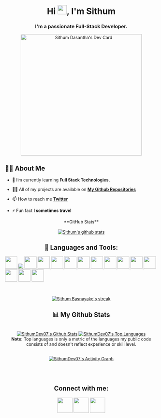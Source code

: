 

<h1 align="center">Hi <img src="https://raw.githubusercontent.com/MartinHeinz/MartinHeinz/master/wave.gif" width="30px">, I'm Sithum</h1>
<h3 align="center">I'm a passionate Full-Stack Developer.</h3>
<div align="center">
<a href="https://app.daily.dev/SithumDev07"><img src="https://api.daily.dev/devcards/be6b2efeb5e6450b8dd56c0afb02d0ad.png?r=lf1" width="400" alt="Sithum Dasantha's Dev Card"/></a>
</div>


## 🙋‍♂️ About Me

- 🌱 I’m currently learning **Full Stack Technologies.**

- 👨‍💻 All of my projects are available on **[My Github Repositories](https://github.com/SithumDev07?tab=repositories)**

- 📫 How to reach me **[Twitter]([https://www.facebook.com/nowty.sithum.9](https://www.instagram.com/sithum_d_basnayake/))**

- ⚡ Fun fact **I sometimes travel**

<div align="center">
    **GitHub Stats**
<br />
<br />
<a href="https://github.com/SithumDev07">
 <img align="center" src="https://github-readme-stats.vercel.app/api/top-langs/?username=SithumDev07&hide=jupyter%20notebook&show_icons=true&theme=radical" alt="Sithum's github stats"/></a>
</div>

<div align="center">

## 🚀 Languages and Tools:

<p align="left"> 
    <a href="[https://reactjs.org/](https://github.com/SithumDev07?tab=repositories&q=&type=&language=typescript&sort=)" target="_blank"> <img src="https://img.icons8.com/color/48/000000/react-native.png" width="40px" height="40px" /> </a>
    <a href="[https://developer.mozilla.org/en-US/docs/Web/JavaScript](https://github.com/SithumDev07?tab=repositories&q=&type=&language=javascript&sort=)" target="_blank"> <img src="https://img.icons8.com/color/48/000000/javascript.png"/> </a> 
    <a href="[https://www.w3.org/html/](https://github.com/SithumDev07?tab=repositories&q=&type=&language=html&sort=)" target="_blank"> <img src="https://img.icons8.com/color/48/000000/html-5.png" width="40px" height="40px" /> </a> 
    <a href="[https://www.w3schools.com/css/](https://github.com/SithumDev07?tab=repositories&q=&type=&language=css&sort=)" target="_blank"> <img src="https://img.icons8.com/color/48/000000/css3.png" width="40px" height="40px" /> </a> 
    <a href="[https://www.sass-lang.com](https://github.com/SithumDev07?tab=repositories&q=&type=&language=scss&sort=)" target="_blank"> <img src="https://img.icons8.com/color/48/000000/sass.png" width="40px" height="40px" /> </a>  
    <a href="[https://www.python.org](https://github.com/SithumDev07?tab=repositories&q=&type=&language=typescript&sort=)" target="_blank"> <img src="https://img.icons8.com/color/48/000000/typescript.png" width="40px" height="40px" /> </a>  
    <a href="[https://www.cprogramming.com/](https://github.com/SithumDev07?tab=repositories&q=&type=&language=typescript&sort=)" target="_blank"> <img src="https://img.icons8.com/office/344/react.png" width="40px" height="40px" /> </a>
   <a href="[https://www.cprogramming.com/](https://github.com/SithumDev07?tab=repositories&q=&type=&language=typescript&sort=)" target="_blank"> <img src="https://img.icons8.com/color/344/graphql.png" width="40px" height="40px" /> </a>
   <a href="[https://www.cprogramming.com/](https://github.com/SithumDev07?tab=repositories&q=&type=&language=typescript&sort=)" target="_blank"> <img src="https://img.icons8.com/fluency/344/gatsbyjs.png" width="40px" height="40px" /> </a> 
   <a href="[https://www.cprogramming.com/](https://github.com/SithumDev07?tab=repositories&q=&type=&language=typescript&sort=)" target="_blank"> <img src="https://img.icons8.com/officel/344/php-logo.png" width="40px" height="40px" /> </a> 
   <a href="[https://www.cprogramming.com/](https://github.com/SithumDev07?tab=repositories&q=&type=&language=typescript&sort=)" target="_blank"> <img src="https://img.icons8.com/color/344/flutter.png" width="40px" height="40px" /> </a> 
    <a href="[https://www.cprogramming.com/](https://github.com/SithumDev07?tab=repositories&q=&type=&language=typescript&sort=)" target="_blank"> <img src="https://img.icons8.com/bubbles/344/android-os.png" width="40px" height="40px" /> </a> 
   <a href="[https://www.cprogramming.com/](https://github.com/SithumDev07?tab=repositories&q=&type=&language=typescript&sort=)" target="_blank"> <img src="https://img.icons8.com/color/344/mysql-logo.png" width="40px" height="40px" /> </a> 
   <a href="[https://www.cprogramming.com/](https://github.com/SithumDev07?tab=repositories&q=&type=&language=typescript&sort=)" target="_blank"> <img src="https://img.icons8.com/color/344/mongodb.png" width="40px" height="40px" /> </a> 
   <a href="[https://www.cprogramming.com/](https://github.com/SithumDev07?tab=repositories&q=&type=&language=typescript&sort=)" target="_blank"> <img src="https://img.icons8.com/color/344/figma--v1.png" width="40px" height="40px" /> </a> 
</p>
<br/>

<p align="center">
    <a href="https://github.com/SithumDev07/github-readme-streak-stats">
        <img title="🔥 Get streak stats for your profile at git.io/streak-stats" alt="Sithum Basnayake's streak" src="https://github-readme-streak-stats.herokuapp.com/?user=SithumDev07&theme=black-ice&hide_border=true&stroke=0000&background=060A0CD0"/>
    </a>
</p>

## 📊 My Github Stats

  <br/>
    <a href="https://github.com/SithumDev07/github-readme-stats"><img alt="SithumDev07's Github Stats" src="https://github-readme-stats.vercel.app/api?username=SithumDev07&show_icons=true&count_private=true&theme=react&hide_border=true&bg_color=0D1117" /></a>
  <a href="https://github.com/SithumDev07/github-readme-stats"><img alt="SithumDev07's Top Languages" src="https://github-readme-stats.vercel.app/api/top-langs/?username=SithumDev07&langs_count=8&count_private=true&layout=compact&theme=react&hide_border=true&bg_color=0D1117" /></a>
  <br/>
  <b>Note:</b> Top languages is only a metric of the languages my public code consists of and doesn't reflect experience or skill level.


<br/>
    

<br/>

<a href="https://github.com/SithumDev07/github-readme-activity-graph"><img alt="SithumDev07's Activity Graph" src="https://activity-graph.herokuapp.com/graph?username=SithumDev07&bg_color=0D1117&color=5BCDEC&line=5BCDEC&point=FFFFFF&hide_border=true" /></a>

<br/>
<br/>

## Connect with me:
<p align="left">


<a href = "https://twitter.com/DasanthaSithum"><img src="https://img.icons8.com/fluent/48/000000/twitter.png" width="50px" height="50px" /></a>
<a href = "https://www.instagram.com/sithum_d_basnayake/"><img src="https://img.icons8.com/fluent/48/000000/instagram-new.png" width="50px" height="50px" /></a>
   <a href = "https://www.linkedin.com/in/sithum-basnayaka/"><img src="https://img.icons8.com/fluency/344/linkedin.png" width="50px" height="50px" /></a>

</p>
